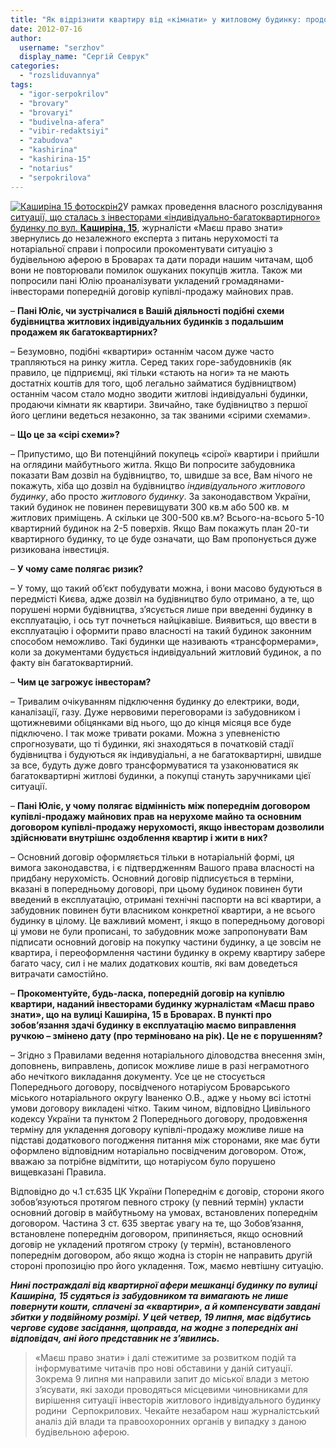 ```yaml
---
title: "Як відрізнити квартиру від «кімнати» у житловому будинку: продовження розслідування"
date: 2012-07-16
author: 
  username: "serzhov"
  display_name: "Сергій Севрук"
categories: 
  - "rozsliduvannya"
tags: 
  - "igor-serpokrilov"
  - "brovary"
  - "brovaryi"
  - "budivelna-afera"
  - "vibir-redaktsiyi"
  - "zabudova"
  - "kashirina"
  - "kashirina-15"
  - "notarius"
  - "serpokrilova"
---
```


[![](https://mpz.brovary.org/wp-content/uploads/2012/07/Kashirina-15-fotoskrin2.jpg "Каширіна 15 фотоскрін2")](https://mpz.brovary.org/wp-content/uploads/2012/07/Kashirina-15-fotoskrin2.jpg)У рамках проведення власного розслідування [ситуації, що сталась з інвесторами «індивідуально-багатоквартирного» будинку по вул. **Каширіна, 15**](https://mpz.brovary.org/budivelni-aferisti-prodayut-u-brovarah-kimnati-vlasnih-privatnih-budinkiv-yak-kvartiri/), журналісти «Маєш право знати» звернулись до незалежного експерта з питань нерухомості та нотаріальної справи і попросили прокоментувати ситуацію з будівельною аферою в Броварах та дати поради нашим читачам, щоб вони не повторювали помилок ошуканих покупців житла. Також ми попросили пані Юлію проаналізувати укладений громадянами-інвесторами попередній договір купівлі-продажу майнових прав.

– **Пані Юліє, чи зустрічалися в Вашій діяльності подібні схеми будівництва житлових індивідуальних будинків з подальшим продажем як багатоквартирних?**

– Безумовно, подібні «квартири» останнім часом дуже часто трапляються на ринку житла. Серед таких горе-забудовників (як правило, це підприємці, які тільки «стають на ноги» та не мають достатніх коштів для того, щоб легально займатися будівництвом) останнім часом стало модно зводити житлові індивідуальні будинки, продаючи кімнати як квартири. Звичайно, таке будівництво з першої його цеглини ведеться незаконно, за так званими «сірими схемами».

– **Що це за «сірі схеми»?**

– Припустимо, що Ви потенційний покупець «сірої» квартири і прийшли на оглядини майбутнього житла. Якщо Ви попросите забудовника показати Вам дозвіл на будівництво, то, швидше за все, Вам нічого не покажуть, хіба що дозвіл на будівництво _індивідуального житлового будинку_, або просто _житлового будинку_. За законодавством України, такий будинок не повинен перевищувати 300 кв.м або 500 кв. м житлових приміщень. А скільки це 300-500 кв.м? Всього-на-всього 5-10 квартирний будинок на 2-5 поверхів. Якщо Вам покажуть план 20-ти квартирного будинку, то це буде означати, що Вам пропонується дуже ризикована інвестиція.

– **У чому саме полягає ризик?**

– У тому, що такий об’єкт побудувати можна, і вони масово будуються в передмісті Києва, адже дозвіл на будівництво було отримано, а те, що порушені норми будівництва, з’ясується лише при введенні будинку в експлуатацію, і ось тут почнеться найцікавіше. Виявиться, що ввести в експлуатацію і оформити право власності на такий будинок законним способом неможливо. Такі будинки ще називають «трансформерами», коли за документами будується індивідуальний житловий будинок, а по факту він багатоквартирний.

– **Чим це загрожує інвесторам?**

– Тривалим очікуванням підключення будинку до електрики, води, каналізації, газу. Дуже нервовими переговорами із забудовником і щотижневими обіцянками від нього, що до кінця місяця все буде підключено. І так може тривати роками. Можна з упевненістю спрогнозувати, що ті будинки, які знаходяться в початковій стадії будівництва і будуються як індивудіальні, а не багатоквартирні, швидше за все, будуть дуже довго трансформуватися та узаконюватися як багатоквартирні житлові будинки, а покупці стануть заручниками цієї ситуації.

– **Пані Юліє, у чому полягає відмінність між попереднім договором купівлі-продажу майнових прав на нерухоме майно та основним договором купівлі-продажу нерухомості, якщо інвесторам дозволили здійснювати внутрішнє оздоблення квартир і жити в них?**

– Основний договір оформляється тільки в нотаріальній формі, ця вимога законодавства, і є підтвердженням Вашого права власності на придбану нерухомість. Основний договір підписується в терміни, вказані в попередньому договорі, при цьому будинок повинен бути введений в експлуатацію, отримані технічні паспорти на всі квартири, а забудовник повинен бути власником конкретної квартири, а не всього будинку в цілому. Це важливий момент, і якщо в попередньому договорі ці умови не були прописані, то забудовник може запропонувати Вам підписати основний договір на покупку частини будинку, а це зовсім не квартира, і переоформлення частини будинку в окрему квартиру забере багато часу, сил і не малих додаткових коштів, які вам доведеться витрачати самостійно.

– **Прокоментуйте, будь-ласка, попередній договір на купівлю квартири, наданий інвесторами будинку журналістам «Маєш право знати», що на вулиці Каширіна, 15 в Броварах. В пункті про зобов’язання здачі будинку в експлуатацію маємо виправлення ручкою – змінено дату (про терміновано на рік). Це не є порушенням?**

– Згідно з Правилами ведення нотаріального діловодства внесення змін, доповнень, виправлень, дописок можливе лише в разі неграмотного або нечіткого викладання документу. Усе це не стосується Попереднього договору, посвідченого нотаріусом Броварського міського нотаріального округу Іваненко О.В., адже у ньому всі істотні умови договору викладені чітко. Таким чином, відповідно Цивільного кодексу України та пунктом 2 Попереднього договору, продовження терміну для укладення договору купівлі-продажу можливе лише на підставі додаткового погодження питання між сторонами, яке має бути оформлено відповідним нотаріально посвідченим договором. Отож, вважаю за потрібне відмітити, що нотаріусом було порушено вищевказані Правила.

Відповідно до ч.1 ст.635 ЦК України Попереднім є договір, сторони якого зобов’язуються протягом певного строку (у певний термін) укласти основний договір в майбутньому на умовах, встановлених попереднім договором. Частина 3 ст. 635 звертає увагу на те, що Зобов’язання, встановлене попереднім договором, припиняється, якщо основний договір не укладений протягом строку (у термін), встановленого попереднім договором, або якщо жодна із сторін не направить другій стороні пропозицію про його укладення. Тож, маємо невтішну ситуацію.

**_Нині постраждалі від квартирної афери мешканці будинку по вулиці Каширіна, 15 судяться із забудовником та вимагають не лише повернути кошти, сплачені за «квартири», а й компенсувати завдані збитки у подвійному розмірі. У цей четвер, 19 липня, має відбутись чергове судове засідання, щоправда, на жодне з попередніх ані відповідач, ані його представник не з’явились._**

> «Маєш право знати» і далі стежитиме за розвитком подій та інформуватиме читачів про нові обставини у даній ситуації. Зокрема 9 липня ми направили запит до міської влади з метою з’ясувати, які заходи проводяться місцевими чиновниками для вирішення ситуації інвесторів житлового індивідуального будинку родини  Серпокрилових. Чекайте незабаром наш журналістський аналіз дій влади та правоохоронних органів у випадку з даною будівельною аферою.
